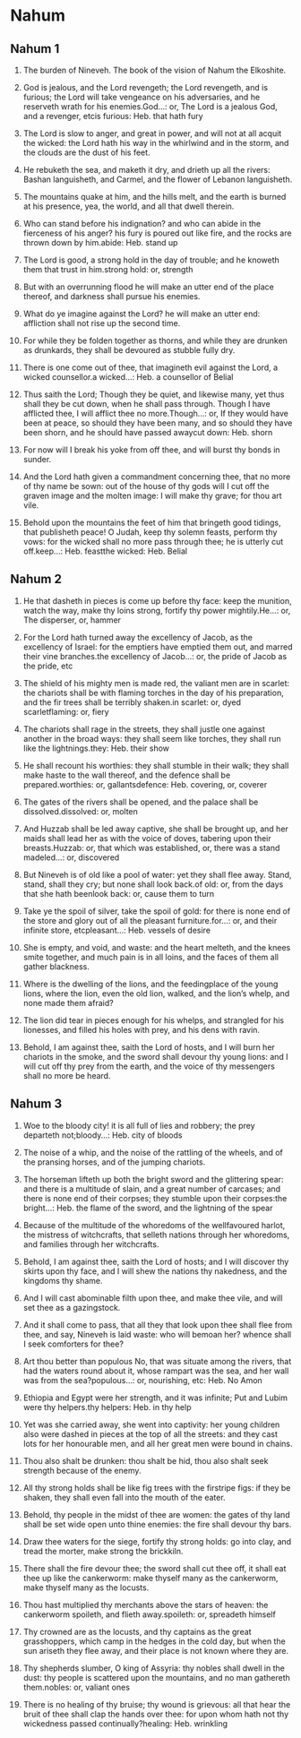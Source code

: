 # Nahum

## Nahum 1

1. The burden of Nineveh. The book of the vision of Nahum the Elkoshite.

2. God is jealous, and the Lord revengeth; the Lord revengeth, and is furious; the Lord will take vengeance on his adversaries, and he reserveth wrath for his enemies.God…: or, The Lord is a jealous God, and a revenger, etcis furious: Heb. that hath fury

3. The Lord is slow to anger, and great in power, and will not at all acquit the wicked: the Lord hath his way in the whirlwind and in the storm, and the clouds are the dust of his feet.

4. He rebuketh the sea, and maketh it dry, and drieth up all the rivers: Bashan languisheth, and Carmel, and the flower of Lebanon languisheth.

5. The mountains quake at him, and the hills melt, and the earth is burned at his presence, yea, the world, and all that dwell therein.

6. Who can stand before his indignation? and who can abide in the fierceness of his anger? his fury is poured out like fire, and the rocks are thrown down by him.abide: Heb. stand up

7. The Lord is good, a strong hold in the day of trouble; and he knoweth them that trust in him.strong hold: or, strength

8. But with an overrunning flood he will make an utter end of the place thereof, and darkness shall pursue his enemies.

9. What do ye imagine against the Lord? he will make an utter end: affliction shall not rise up the second time.

10. For while they be folden together as thorns, and while they are drunken as drunkards, they shall be devoured as stubble fully dry.

11. There is one come out of thee, that imagineth evil against the Lord, a wicked counsellor.a wicked…: Heb. a counsellor of Belial

12. Thus saith the Lord; Though they be quiet, and likewise many, yet thus shall they be cut down, when he shall pass through. Though I have afflicted thee, I will afflict thee no more.Though…: or, If they would have been at peace, so should they have been many, and so should they have been shorn, and he should have passed awaycut down: Heb. shorn

13. For now will I break his yoke from off thee, and will burst thy bonds in sunder.

14. And the Lord hath given a commandment concerning thee, that no more of thy name be sown: out of the house of thy gods will I cut off the graven image and the molten image: I will make thy grave; for thou art vile.

15. Behold upon the mountains the feet of him that bringeth good tidings, that publisheth peace! O Judah, keep thy solemn feasts, perform thy vows: for the wicked shall no more pass through thee; he is utterly cut off.keep…: Heb. feastthe wicked: Heb. Belial 

## Nahum 2

1. He that dasheth in pieces is come up before thy face: keep the munition, watch the way, make thy loins strong, fortify thy power mightily.He…: or, The disperser, or, hammer

2. For the Lord hath turned away the excellency of Jacob, as the excellency of Israel: for the emptiers have emptied them out, and marred their vine branches.the excellency of Jacob…: or, the pride of Jacob as the pride, etc

3. The shield of his mighty men is made red, the valiant men are in scarlet: the chariots shall be with flaming torches in the day of his preparation, and the fir trees shall be terribly shaken.in scarlet: or, dyed scarletflaming: or, fiery

4. The chariots shall rage in the streets, they shall justle one against another in the broad ways: they shall seem like torches, they shall run like the lightnings.they: Heb. their show

5. He shall recount his worthies: they shall stumble in their walk; they shall make haste to the wall thereof, and the defence shall be prepared.worthies: or, gallantsdefence: Heb. covering, or, coverer

6. The gates of the rivers shall be opened, and the palace shall be dissolved.dissolved: or, molten

7. And Huzzab shall be led away captive, she shall be brought up, and her maids shall lead her as with the voice of doves, tabering upon their breasts.Huzzab: or, that which was established, or, there was a stand madeled…: or, discovered

8. But Nineveh is of old like a pool of water: yet they shall flee away. Stand, stand, shall they cry; but none shall look back.of old: or, from the days that she hath beenlook back: or, cause them to turn

9. Take ye the spoil of silver, take the spoil of gold: for there is none end of the store and glory out of all the pleasant furniture.for…: or, and their infinite store, etcpleasant…: Heb. vessels of desire

10. She is empty, and void, and waste: and the heart melteth, and the knees smite together, and much pain is in all loins, and the faces of them all gather blackness.

11. Where is the dwelling of the lions, and the feedingplace of the young lions, where the lion, even the old lion, walked, and the lion’s whelp, and none made them afraid?

12. The lion did tear in pieces enough for his whelps, and strangled for his lionesses, and filled his holes with prey, and his dens with ravin.

13. Behold, I am against thee, saith the Lord of hosts, and I will burn her chariots in the smoke, and the sword shall devour thy young lions: and I will cut off thy prey from the earth, and the voice of thy messengers shall no more be heard. 

## Nahum 3

1. Woe to the bloody city! it is all full of lies and robbery; the prey departeth not;bloody…: Heb. city of bloods

2. The noise of a whip, and the noise of the rattling of the wheels, and of the pransing horses, and of the jumping chariots.

3. The horseman lifteth up both the bright sword and the glittering spear: and there is a multitude of slain, and a great number of carcases; and there is none end of their corpses; they stumble upon their corpses:the bright…: Heb. the flame of the sword, and the lightning of the spear

4. Because of the multitude of the whoredoms of the wellfavoured harlot, the mistress of witchcrafts, that selleth nations through her whoredoms, and families through her witchcrafts.

5. Behold, I am against thee, saith the Lord of hosts; and I will discover thy skirts upon thy face, and I will shew the nations thy nakedness, and the kingdoms thy shame.

6. And I will cast abominable filth upon thee, and make thee vile, and will set thee as a gazingstock.

7. And it shall come to pass, that all they that look upon thee shall flee from thee, and say, Nineveh is laid waste: who will bemoan her? whence shall I seek comforters for thee?

8. Art thou better than populous No, that was situate among the rivers, that had the waters round about it, whose rampart was the sea, and her wall was from the sea?populous…: or, nourishing, etc: Heb. No Amon

9. Ethiopia and Egypt were her strength, and it was infinite; Put and Lubim were thy helpers.thy helpers: Heb. in thy help

10. Yet was she carried away, she went into captivity: her young children also were dashed in pieces at the top of all the streets: and they cast lots for her honourable men, and all her great men were bound in chains.

11. Thou also shalt be drunken: thou shalt be hid, thou also shalt seek strength because of the enemy.

12. All thy strong holds shall be like fig trees with the firstripe figs: if they be shaken, they shall even fall into the mouth of the eater.

13. Behold, thy people in the midst of thee are women: the gates of thy land shall be set wide open unto thine enemies: the fire shall devour thy bars.

14. Draw thee waters for the siege, fortify thy strong holds: go into clay, and tread the morter, make strong the brickkiln.

15. There shall the fire devour thee; the sword shall cut thee off, it shall eat thee up like the cankerworm: make thyself many as the cankerworm, make thyself many as the locusts.

16. Thou hast multiplied thy merchants above the stars of heaven: the cankerworm spoileth, and flieth away.spoileth: or, spreadeth himself

17. Thy crowned are as the locusts, and thy captains as the great grasshoppers, which camp in the hedges in the cold day, but when the sun ariseth they flee away, and their place is not known where they are.

18. Thy shepherds slumber, O king of Assyria: thy nobles shall dwell in the dust: thy people is scattered upon the mountains, and no man gathereth them.nobles: or, valiant ones

19. There is no healing of thy bruise; thy wound is grievous: all that hear the bruit of thee shall clap the hands over thee: for upon whom hath not thy wickedness passed continually?healing: Heb. wrinkling  